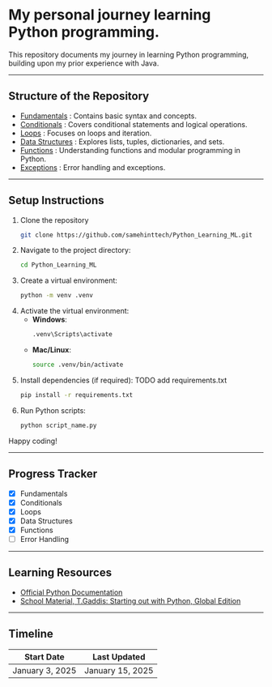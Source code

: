# My personal journey learning Python programming.

This repository documents my journey in learning Python programming, building upon my prior experience with Java.

---

## Structure of the Repository

- [Fundamentals](./fundamentals) : Contains basic syntax and concepts.
- [Conditionals](./conditionals) : Covers conditional statements and logical operations.
- [Loops](./loops) : Focuses on loops and iteration.
- [Data Structures](./data_structures) : Explores lists, tuples, dictionaries, and sets.
- [Functions](./functions) : Understanding functions and modular programming in Python.
- [Exceptions](./exceptions) : Error handling and exceptions.



---

## Setup Instructions
1. Clone the repository
    ```bash
    git clone https://github.com/samehinttech/Python_Learning_ML.git
   ```
2. Navigate to the project directory:
    ```bash
    cd Python_Learning_ML
    ```
3. Create a virtual environment:
   ```bash
   python -m venv .venv
   ```
4. Activate the virtual environment:
   - **Windows**:
     ```bash
     .venv\Scripts\activate
     ```
   - **Mac/Linux**:
     ```bash
     source .venv/bin/activate
     ```
5. Install dependencies (if required): TODO add requirements.txt
   ```bash
   pip install -r requirements.txt
   ```
6. Run Python scripts:
   ```bash
   python script_name.py
   ```
Happy coding!

---

## Progress Tracker
- [x] Fundamentals
- [x] Conditionals
- [x] Loops
- [x] Data Structures
- [x] Functions
- [ ] Error Handling
---

## Learning Resources
- [Official Python Documentation](https://docs.python.org/3/)
- [School Material, T.Gaddis: Starting out with Python, Global Edition](https://www.pearson.ch/starting-out-with-python-global-edition-9781292467986)



---

## Timeline

| **Start Date**  | **Last Updated** |
|-----------------|------------------|
| January 3, 2025 | January 15, 2025 |
